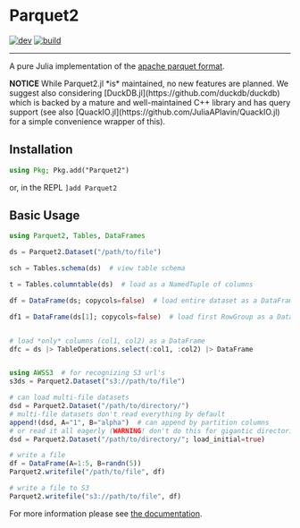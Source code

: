 # Parquet2

[![dev](https://img.shields.io/badge/docs-latest-blue?style=for-the-badge&logo=julia)](https://ExpandingMan.gitlab.io/Parquet2.jl/)
[![build](https://img.shields.io/gitlab/pipeline/ExpandingMan/Parquet2.jl/master?style=for-the-badge)](https://gitlab.com/ExpandingMan/Parquet2.jl/-/pipelines)

----------------------------------------------------

A pure Julia implementation of the [apache parquet
format](https://github.com/apache/parquet-format).


<div class="alert">
<strong>NOTICE</strong>
While Parquet2.jl *is* maintained, no new features are planned.  We suggest also considering
[DuckDB.jl](https://github.com/duckdb/duckdb) which is backed by a mature and well-maintained C++
library and has query support (see also [QuackIO.jl](https://github.com/JuliaAPlavin/QuackIO.jl)
for a simple convenience wrapper of this).
</div>


## Installation
```julia
using Pkg; Pkg.add("Parquet2")
```
or, in the REPL `]add Parquet2`

## Basic Usage
```julia
using Parquet2, Tables, DataFrames

ds = Parquet2.Dataset("/path/to/file")

sch = Tables.schema(ds)  # view table schema

t = Tables.columntable(ds)  # load as a NamedTuple of columns

df = DataFrame(ds; copycols=false)  # load entire dataset as a DataFrame

df1 = DataFrame(ds[1]; copycols=false)  # load first RowGroup as a DataFrame


# load *only* columns (col1, col2) as a DataFrame
dfc = ds |> TableOperations.select(:col1, :col2) |> DataFrame


using AWSS3  # for recognizing S3 url's
s3ds = Parquet2.Dataset("s3://path/to/file")

# can load multi-file datasets
dsd = Parquet2.Dataset("/path/to/directory/")
# multi-file datasets don't read everything by default
append!(dsd, A="1", B="alpha")  # can append by partition columns
# or read it all eagerly (WARNING! don't do this for gigantic directories)
dsd = Parquet2.Dataset("/path/to/directory/"; load_initial=true)

# write a file
df = DataFrame(A=1:5, B=randn(5))
Parquet2.writefile("/path/to/file", df)

# write a file to S3
Parquet2.writefile("s3://path/to/file", df)
```

For more information please see [the documentation](https://ExpandingMan.gitlab.io/Parquet2.jl/).

